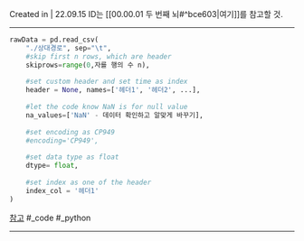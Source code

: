 Created in | 22.09.15
ID는 [[00.00.01 두 번째 뇌#^bce603|여기]]를 참고할 것.

---

```python
rawData = pd.read_csv(
	"./상대경로", sep="\t",
	#skip first n rows, which are header
	skiprows=range(0,자를 행의 수 n),
	
	#set custom header and set time as index
	header = None, names=['헤더1', '헤더2', ...],
	
	#let the code know NaN is for null value
	na_values=['NaN' - 데이터 확인하고 알맞게 바꾸기],
	
	#set encoding as CP949
	#encoding='CP949',
	
	#set data type as float
	dtype= float,
	
	#set index as one of the header
	index_col = '헤더1'
)
```

[참고](https://shelling203.tistory.com/58)
#_code #_python 

---